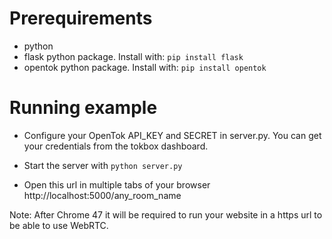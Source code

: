 # Prerequirements

- python
- flask python package.  Install with: ```pip install flask```
- opentok python package.  Install with: ```pip install opentok```

# Running example

- Configure your OpenTok API_KEY and SECRET in server.py.  You can get your credentials from the tokbox dashboard.

- Start the server with ```python server.py```

- Open this url in multiple tabs of your browser  http://localhost:5000/any_room_name

Note: After Chrome 47 it will be required to run your website in a https url to be able to use WebRTC.

